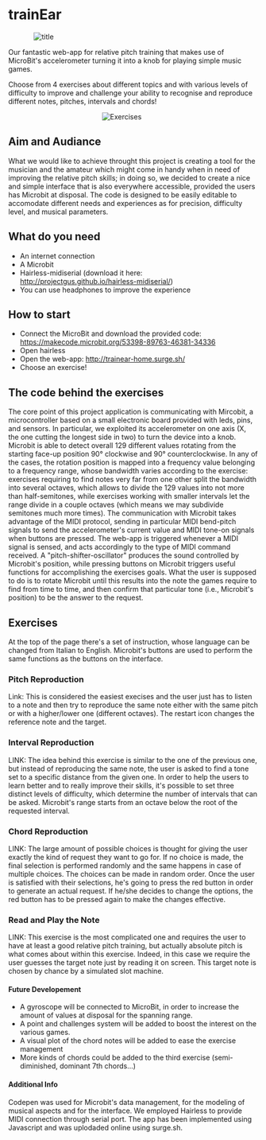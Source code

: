 # trainEar
&nbsp;&nbsp;&nbsp;&nbsp;&nbsp;&nbsp;&nbsp;&nbsp;&nbsp;&nbsp;&nbsp;&nbsp; ![title](https://66.media.tumblr.com/561c299469a3f1eac6fcbb6c54950688/tumblr_inline_pozn7q1t1B1szlklo_540.png "t")



Our fantastic web-app for relative pitch training that makes use of MicroBit's accelerometer turning it into a knob for playing simple music games. 

Choose from 4 exercises about different topics and with various levels of difficulty to improve and challenge your ability to recognise and reproduce different notes, pitches, intervals and chords! 
 

&nbsp;&nbsp;&nbsp;&nbsp;&nbsp;&nbsp;&nbsp;&nbsp;&nbsp;&nbsp;&nbsp;&nbsp;&nbsp;&nbsp;&nbsp;&nbsp;&nbsp;&nbsp;&nbsp;&nbsp;&nbsp;&nbsp;&nbsp;&nbsp;&nbsp;&nbsp;&nbsp;&nbsp;&nbsp;&nbsp;&nbsp;&nbsp;&nbsp;&nbsp;&nbsp;&nbsp;&nbsp;&nbsp;&nbsp;&nbsp;&nbsp;&nbsp;&nbsp;&nbsp;&nbsp;&nbsp;&nbsp;&nbsp;![Exercises](http://oi65.tinypic.com/wcjps5.jpg "Es")

## Aim and Audiance
What we would like to achieve throught this project is creating a tool for the musician and the amateur which might come in handy when in need of improving the relative pitch skills; in doing so, we decided to create a nice and simple interface that is also everywhere accessible, provided the users has Microbit at disposal. The code is designed to be easily editable to accomodate different needs and experiences as for precision, difficulty level, and musical parameters.

## What do you need
 * An internet connection
 * A Microbit
 * Hairless-midiserial (download it here: http://projectgus.github.io/hairless-midiserial/)
 * You can use headphones to improve the experience

## How to start
* Connect the MicroBit and download the provided code: https://makecode.microbit.org/53398-89763-46381-34336
* Open hairless
* Open the web-app: http://trainear-home.surge.sh/
* Choose an exercise!


## The code behind the exercises 
 The core point of this project application is communicating with Mircobit, a microcontroller based on a small electronic board provided with leds, pins, and sensors. In particular, we exploited its accelerometer on one axis (X, the one cutting the longest side in two) to turn the device into a knob. Microbit is able to detect overall 129 different values rotating from the starting face-up position 90° clockwise and 90° counterclockwise. In any of the cases, the rotation position is mapped into a frequency value belonging to a frequency range, whose bandwidth varies according to the exercise: exercises requiring to find notes very far from one other split the bandwidth into several octaves, which allows to divide the 129 values into not more than half-semitones, while exercises working with smaller intervals let the range divide in a couple octaves (which means we may subdivide semitones much more times). The communication with Microbit takes advantage of the MIDI protocol, sending in particular MIDI bend-pitch signals to send the accelerometer's current value and MIDI tone-on signals when buttons are pressed. The web-app is triggered whenever a MIDI signal is sensed, and acts accordingly to the type of MIDI command received. A "pitch-shifter-oscillator" produces the sound controlled by Microbit's position, while pressing buttons on Microbit triggers useful functions for accomplishing the exercises goals. What the user is supposed to do is to rotate Microbit until this results into the note the games require to find from time to time, and then confirm that particular tone (i.e., Microbit's position) to be the answer to the request.
 
## Exercises
 At the top of the page there's a set of instruction, whose language can be changed from Italian to English.
 Microbit's buttons are used to perform the same functions as the buttons on the interface. 
### Pitch Reproduction  

Link:
This is considered the easiest execises and the user just has to listen to a note and then try to reproduce the same note either with the same pitch or with a higher/lower one (different octaves). 
The restart icon changes the reference note and the target. 

### Interval Reproduction
LINK:
The idea behind this exercise is similar to the one of the previous one, but instead of reproducing the same note, the user is asked to find a tone set to a specific distance from the given one. In order to help the users to learn better and to really improve their skills, it's possible to set three distinct levels of difficulty, which determine the number of intervals that can be asked. 
Microbit's range starts from an octave below the root of the requested interval.

### Chord Reproduction
LINK:
The large amount of possible choices is thought for giving the user exactly the kind of request they want to go for. If no choice is made, the final selection is performed randomly and the same happens in case of multiple choices.
The choices can be made in random order. Once the user is satisfied with their selections, he's going to press the red button in order to generate an actual request. If he/she decides to change the options, the red button has to be pressed again to make the changes effective. 


### Read and Play the Note
LINK:
This exercise is the most complicated one and requires the user to have at least a good relative pitch training, but actually absolute pitch is what comes about within this exercise. Indeed, in this case we require the user guesses the target note just by reading it on screen. This target note is chosen by chance by a simulated slot machine. 

#### Future Developement
* A gyroscope will be connected to MicroBit, in order to increase the amount of values at disposal for the spanning range.
* A point and challenges system will be added to boost the interest on the various games.
* A visual plot of the chord notes will be added to ease the exercise management 
* More kinds of chords could be added to the third exercise (semi-diminished, dominant 7th chords...)

#### Additional Info
Codepen was used for Microbit's data management, for the modeling of musical aspects and for the interface. We employed Hairless to provide MIDI connection through serial port. The app has been implemented using Javascript and was  uplodaded online using surge.sh.
